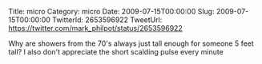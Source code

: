 Title: micro
Category: micro
Date: 2009-07-15T00:00:00
Slug: 2009-07-15T00:00:00
TwitterId: 2653596922
TweetUrl: https://twitter.com/mark_philpot/status/2653596922

Why are showers from the 70's always just tall enough for someone 5 feet tall? I also don't appreciate the short scalding pulse every minute